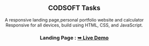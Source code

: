 <div align="center">
  
  <h2 align="center">CODSOFT Tasks</h2>

  A responsive landing page,personal portfolio website and calculator
  <br />Responsive for all devices, build using HTML, CSS, and JavaScript.
   <h3>Landing Page : <a href="https://resp-landing-page.netlify.app/"><strong>➥ Live Demo</strong></a></h3>
</div>
